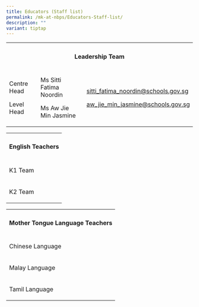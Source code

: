 ```yaml
---
title: Educators (Staff list)
permalink: /mk-at-nbps/Educators-Staff-list/
description: ""
variant: tiptap
---
```

<table>
<tbody>
<tr>
<th rowspan="1" colspan="3">
<h4>Leadership Team</h4>
</th>
</tr>
<tr>
<td rowspan="1" colspan="1">
<p>Centre Head</p>
<p></p>
<p></p>
<p>Level Head</p>
<p></p>
</td>
<td rowspan="1" colspan="1">
<p>Ms Sitti Fatima Noordin</p>
<p></p>
<p>Ms Aw Jie Min Jasmine</p>
</td>
<td rowspan="1" colspan="1">
<p><a href="sitti_fatima_noordin@schools.gov.sg" rel="noopener noreferrer nofollow" target="_blank">sitti_fatima_noordin@schools.gov.sg</a>
</p>
<p></p>
<p><a href="aw_jie_min_jasmine@schools.gov.sg" rel="noopener noreferrer nofollow" target="_blank">aw_jie_min_jasmine@schools.gov.sg</a>
</p>
</td>
</tr>
</tbody>
</table>
<table>
<tbody>
<tr>
<th rowspan="1" colspan="3">
<h4>English Teachers </h4>
</th>
</tr>
<tr>
<td rowspan="1" colspan="1">
<p>K1 Team</p>
</td>
<td rowspan="1" colspan="1">
<p></p>
</td>
<td rowspan="1" colspan="1">
<p></p>
</td>
</tr>
<tr>
<td rowspan="1" colspan="1">
<p>K2 Team</p>
</td>
<td rowspan="1" colspan="1">
<p></p>
</td>
<td rowspan="1" colspan="1">
<p></p>
</td>
</tr>
</tbody>
</table>
<table>
<tbody>
<tr>
<th rowspan="1" colspan="3">
<h4>Mother Tongue Language Teachers</h4>
</th>
</tr>
<tr>
<td rowspan="1" colspan="1">
<p>Chinese Language</p>
</td>
<td rowspan="1" colspan="1">
<p></p>
</td>
<td rowspan="1" colspan="1">
<p></p>
</td>
</tr>
<tr>
<td rowspan="1" colspan="1">
<p>Malay Language</p>
</td>
<td rowspan="1" colspan="1">
<p></p>
</td>
<td rowspan="1" colspan="1">
<p></p>
</td>
</tr>
<tr>
<td rowspan="1" colspan="1">
<p>Tamil Language</p>
</td>
<td rowspan="1" colspan="1">
<p></p>
</td>
<td rowspan="1" colspan="1">
<p></p>
</td>
</tr>
</tbody>
</table>
<p></p>